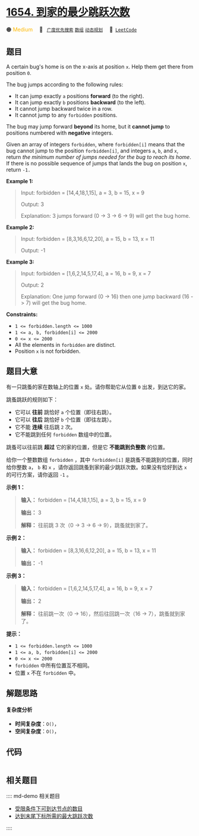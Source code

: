 # [1654. 到家的最少跳跃次数](https://leetcode.com/problems/minimum-jumps-to-reach-home)

🟠 <font color=#ffb800>Medium</font>&emsp; 🔖&ensp; [`广度优先搜索`](/leetcode/outline/tag/breadth-first-search.md) [`数组`](/leetcode/outline/tag/array.md) [`动态规划`](/leetcode/outline/tag/dynamic-programming.md)&emsp; 🔗&ensp;[`LeetCode`](https://leetcode.com/problems/minimum-jumps-to-reach-home)


## 题目

A certain bug's home is on the x-axis at position `x`. Help them get there
from position `0`.

The bug jumps according to the following rules:

  * It can jump exactly `a` positions **forward** (to the right).
  * It can jump exactly `b` positions **backward** (to the left).
  * It cannot jump backward twice in a row.
  * It cannot jump to any `forbidden` positions.

The bug may jump forward **beyond** its home, but it **cannot jump** to
positions numbered with **negative** integers.

Given an array of integers `forbidden`, where `forbidden[i]` means that the
bug cannot jump to the position `forbidden[i]`, and integers `a`, `b`, and
`x`, return _the minimum number of jumps needed for the bug to reach its
home_. If there is no possible sequence of jumps that lands the bug on
position `x`, return `-1.`



**Example 1:**

> Input: forbidden = [14,4,18,1,15], a = 3, b = 15, x = 9
> 
> Output: 3
> 
> Explanation: 3 jumps forward (0 -> 3 -> 6 -> 9) will get the bug home.

**Example 2:**

> Input: forbidden = [8,3,16,6,12,20], a = 15, b = 13, x = 11
> 
> Output: -1

**Example 3:**

> Input: forbidden = [1,6,2,14,5,17,4], a = 16, b = 9, x = 7
> 
> Output: 2
> 
> Explanation: One jump forward (0 -> 16) then one jump backward (16 -> 7) will get the bug home.

**Constraints:**

  * `1 <= forbidden.length <= 1000`
  * `1 <= a, b, forbidden[i] <= 2000`
  * `0 <= x <= 2000`
  * All the elements in `forbidden` are distinct.
  * Position `x` is not forbidden.


## 题目大意

有一只跳蚤的家在数轴上的位置 `x` 处。请你帮助它从位置 `0` 出发，到达它的家。

跳蚤跳跃的规则如下：

  * 它可以 **往前** 跳恰好 `a` 个位置（即往右跳）。
  * 它可以 **往后** 跳恰好 `b` 个位置（即往左跳）。
  * 它不能 **连续** 往后跳 `2` 次。
  * 它不能跳到任何 `forbidden` 数组中的位置。

跳蚤可以往前跳 **超过** 它的家的位置，但是它 **不能跳到负整数** 的位置。

给你一个整数数组 `forbidden` ，其中 `forbidden[i]` 是跳蚤不能跳到的位置，同时给你整数 `a`， `b` 和 `x`
，请你返回跳蚤到家的最少跳跃次数。如果没有恰好到达 `x` 的可行方案，请你返回 `-1` 。

**示例 1：**

> 
> 
> 
> 
> 
> **输入：** forbidden = [14,4,18,1,15], a = 3, b = 15, x = 9
> 
> **输出：** 3
> 
> **解释：** 往前跳 3 次（0 -> 3 -> 6 -> 9），跳蚤就到家了。
> 
> 

**示例 2：**

> 
> 
> 
> 
> 
> **输入：** forbidden = [8,3,16,6,12,20], a = 15, b = 13, x = 11
> 
> **输出：** -1
> 
> 

**示例 3：**

> 
> 
> 
> 
> 
> **输入：** forbidden = [1,6,2,14,5,17,4], a = 16, b = 9, x = 7
> 
> **输出：** 2
> 
> **解释：** 往前跳一次（0 -> 16），然后往回跳一次（16 -> 7），跳蚤就到家了。
> 
> 

**提示：**

  * `1 <= forbidden.length <= 1000`
  * `1 <= a, b, forbidden[i] <= 2000`
  * `0 <= x <= 2000`
  * `forbidden` 中所有位置互不相同。
  * 位置 `x` 不在 `forbidden` 中。


## 解题思路

#### 复杂度分析

- **时间复杂度**：`O()`，
- **空间复杂度**：`O()`，

## 代码

```javascript

```

## 相关题目

:::: md-demo 相关题目
- [受限条件下可到达节点的数目](https://leetcode.com/problems/reachable-nodes-with-restrictions)
- [达到末尾下标所需的最大跳跃次数](https://leetcode.com/problems/maximum-number-of-jumps-to-reach-the-last-index)

::::
